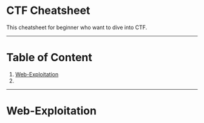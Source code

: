 # CTF Cheatsheet

This cheatsheet for beginner who want to dive into CTF.

----------
# Table of Content

1. [Web-Exploitation](#Web-Exploitation)
2. 



----------

Web-Exploitation
===================
